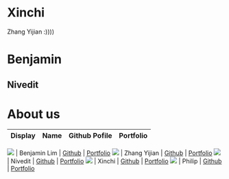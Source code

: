 # Xinchi
Zhang Yijian :))))
# Benjamin
## Nivedit

# About us

Display | Name | Github Pofile | Portfolio
--------|:----:|:-------------:|:--------:

![](https://th.bing.com/th/id/OIP.4gUeSpMg2p-5Of2to-rb3gHaJl?rs=1&pid=ImgDetMain) | Benjamin Lim | [Github](https://github.com/yakultbottle) | [Portfolio](docs/team/yakultbottle.md)
![](https://carrotsandcake.com/wp-content/uploads/2022/07/Among-Us-Symbol.png) | Zhang Yijian | [Github](https://github.com/yijiano) | [Portfolio](docs/team/yijiano.md)
![](https://th.bing.com/th/id/OIP.GMzbuaCd00rCkkcGvd2GiQHaHa?rs=1&pid=ImgDetMain) | Nivedit | [Github](https://github.com/cnivedit) | [Portfolio](docs/team/cnivedit.md)
![](https://th.bing.com/th/id/OIP.uoFjfZw1zxgaKZq6Mn4uJQHaJr?rs=1&pid=ImgDetMain) | Xinchi | [Github](https://github.com/cxc0418) | [Portfolio](docs/team/cxc0418.md)
![](https://th.bing.com/th/id/OIP.FjosDChkMJNJSOVsiUSGlQHaJr?rs=1&pid=ImgDetMain) | Philip | [Github](https://github.com/philip1304) | [Portfolio](docs/team/philip1304.md)
